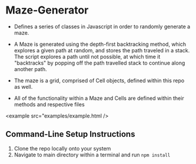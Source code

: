 # Maze-Generator

- Defines a series of classes in Javascript in order to randomly generate a maze. 

- A Maze is generated using the depth-first backtracking method, which explores a given path at random, and stores the path traveled in a stack. The script explores a path until not possible, at which time it "backtracks" by popping off the path travelled stack to continue along another path. 

- The maze is a grid, comprised of Cell objects, defined within this repo as well.

- All of the functionality within a Maze and Cells are defined within their methods and respective files 

<example src="examples/example.html />
## Command-Line Setup Instructions

1. Clone the repo locally onto your system
2. Navigate to main directory within a terminal and run `npm install`